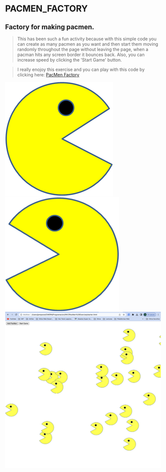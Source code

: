 # PACMEN_FACTORY
## Factory for making pacmen.
> This has been such a fun activity because with this simple code you can create as many pacmen as you want and then start them moving randomly throughout the page without leaving the page, when a pacman hits any screen border it bounces back. Also, you can increase speed by clicking the 'Start Game' button.

> I really enojoy this exercise and you can play with this code by clicking here: [PacMen Factory](https://jorgeamparan.github.io/PACMEN_FACTORY/)

<img src="PacMan1.png">
<img src="PacMan3.png">
<img src="PacMen.png">

